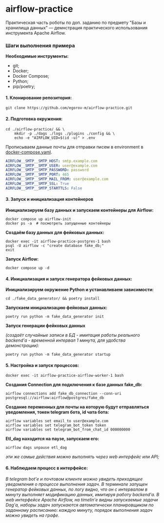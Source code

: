 # airflow-practice

Практическая часть роботы по доп. заданию по предмету "Базы и хранилища данных" — демнстрация практического использования инструмента Apache Airflow.

### Шаги выполнения примера

**Необходимые инструменты:**

- git;
- Docker;
- Docker Compose;
- Python;
- pip/poetry;

#### 1. Клонирование репозитория:

```shell
git clone https://github.com/egorov-m/airflow-practice.git
```

#### 2. Подготовка окружения:

```shell
cd ./airflow-practice/ && \
    mkdir -p ./dags ./logs ./plugins ./config && \
    echo -e "AIRFLOW_UID=$(id -u)" > .env
```

Прописываем данные почты для отправки писем в environment в [docker-compose.yaml](./docker-compose.yaml).

```yaml
AIRFLOW__SMTP__SMTP_HOST: smtp.example.com
AIRFLOW__SMTP__SMTP_USER: user@example.com
AIRFLOW__SMTP__SMTP_PASSWORD: password
AIRFLOW__SMTP__SMTP_PORT: 465
AIRFLOW__SMTP__SMTP_MAIL_FROM: user@example.com
AIRFLOW__SMTP__SMTP_SSL: True
AIRFLOW__SMTP__SMTP_STARTTLS: False
```

#### 3. Запуск и инициализация контейнеров

**Инициализируем базу данных и запускаем контейнеры для Airflow:**
```shell
docker compose up airflow-init
docker ps -a  # посмотреть запущенные контейнеры
```

**Создаём базу данных для фейковых данных:**
```shell
docker exec -it airflow-practice-postgres-1 bash
psql -U airflow -c "create database fake_db;"
exit
```

**Запуск Airflow:**
```shell
docker compose up -d
```

#### 4. Инициализация и запуск генератора фейковых данных:

**Инициализируем окружение Python и устанавливаем зависимости:**
```shell
cd ./fake_data_generator/ && poetry install
```

**Запускаем инициализацию фейковых данных:**

```shell
poetry run python -m fake_data_generator init
```

**Запуск генерации фейковых данных**

*(создаёт случайные записи в БД - имитация работы реального backend’а - временной интервал 1 минута, для удобства демонстрации):*

```shell
poetry run python -m fake_data_generator startup
```

#### 5. Настройка и запуск процессов:
```shell
docker exec -it airflow-practice-airflow-worker-1 bash
```

**Создания Connection для подключения к базе данных fake_db:**

```shell
airflow connections add fake_db_connection --conn-uri postgresql://airflow:airflow@postgres/fake_db
```

**Создание переменных для почты на которую будут отправляться уведомления, токен telegram бота, id чата бота:**

```shell
airflow variables set email_to user@example.com
airflow variables set telegram_bot_token token
airflow variables set telegram_bot_from_chat_id 000000000
```

**Etl_dag находится на паузе, запускаем его:**

```shell
airflow dags unpause etl_dag
```

*эти же самые действия можно выполнять через web интерфейс или API;*

#### 6. Наблюдаем процесс в интерфейсе:

*В telegram bot’е и почтовом клиенте можно увидеть приходящее уведомления о процессе выполнения задач. В терминале запущен генератор фейковых данных, по логу видно, что он с интервалом в минуту выполняет модификацию данных, имитируя работу backend’а. В web интерфейсе Apache Airflow, на timelin’е видны запускаемые задачи Dag’а, наборы задач запускаются автоматически планировщиком по заданному расписанию: каждую минуту, порядок выполнения задач можно увидеть на графе.*
